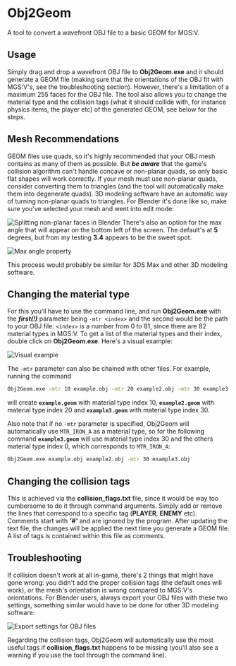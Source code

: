# Obj2Geom
A tool to convert a wavefront OBJ file to a basic GEOM for MGS:V.

## Usage
Simply drag and drop a wavefront OBJ file to **Obj2Geom.exe** and it should generate a GEOM file (making sure that the orientations of the OBJ fit with MGS:V's, see the troubleshooting section). However, there's a limitation of a maximum 255 faces for the OBJ file. The tool also allows you to change the material type and the collision tags (what it should collide with, for instance physics items, the player etc) of the generated GEOM, see below for the steps.

## Mesh Recommendations
GEOM files use quads, so it's highly recommended that your OBJ mesh contains as many of them as possible. But ***be aware*** that the game's collision algorithm can't handle concave or non-planar quads, so only basic flat shapes will work correctly. If your mesh must use non-planar quads, consider converting them to triangles (and the tool will automatically make them into degenerate quads). 3D modeling software have an automatic way of turning non-planar quads to triangles. For Blender it's done like so, make sure you've selected your mesh and went into edit mode:

![Splitting non-planar faces in Blender](https://i.imgur.com/zUTRfuQ.png)
There's also an option for the max angle that will appear on the bottom left of the screen. The default's at **5** degrees, but from my testing **3.4** appears to be the sweet spot.

![Max angle property](https://i.imgur.com/6453IDC.png)

This process would probably be similar for 3DS Max and other 3D modeling software.

## Changing the material type
For this you'll have to use the command line, and run **Obj2Geom.exe** with the ***first(!)*** parameter being `-mtr <index>` and the second would be the path to your OBJ file. `<index>` is a number from 0 to 81, since there are 82 material types in MGS:V. To get a list of the material types and their index, double click on **Obj2Geom.exe**.
Here's a visual example:

![Visual example](https://i.imgur.com/QMQMdCB.gif)

The `-mtr` parameter can also be chained with other files. For example, running the command
```bat
Obj2Geom.exe -mtr 10 example.obj -mtr 20 example2.obj -mtr 30 example3.obj
```
will create **`example.geom`** with material type index 10, **`example2.geom`** with material type index 20 and **`example3.geom`** with material type index 30.

Also note that if no `-mtr` parameter is specified, Obj2Geom will automatically use `MTR_IRON_A` as a material type, so for the following command **`example3.geom`** will use material type index 30 and the others material type index 0, which corresponds to `MTR_IRON_A`:
```bat
Obj2Geom.exe example.obj example2.obj -mtr 30 example3.obj
```

## Changing the collision tags
This is achieved via the **collision_flags.txt** file, since it would be way too cumbersome to do it through command arguments. Simply add or remove the lines that correspond to a specific tag (**PLAYER**, **ENEMY** etc). Comments start with ***'#'*** and are ignored by the program. After updating the text file, the changes will be applied the next time you generate a GEOM file. A list of tags is contained within this file as comments.

## Troubleshooting
If collision doesn't work at all in-game, there's 2 things that might have gone wrong: you didn't add the proper collision tags (the default ones will work), or the mesh's orientation is wrong compared to MGS:V's orientations. For Blender users, always export your OBJ files with these two settings, something similar would have to be done for other 3D modeling software:

![Export settings for OBJ files](https://i.imgur.com/WU1osnD.png)

Regarding the collision tags, Obj2Geom will automatically use the most useful tags if **collision_flags.txt** happens to be missing (you'll also see a warning if you use the tool through the command line).
